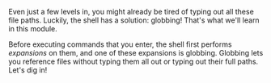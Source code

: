 Even just a few levels in, you might already be tired of typing out all these file paths.
Luckily, the shell has a solution: globbing!
That's what we'll learn in this module.

Before executing commands that you enter, the shell first performs _expansions_ on them, and one of these expansions is globbing.
Globbing lets you reference files without typing them all out or typing out their full paths.
Let's dig in!
